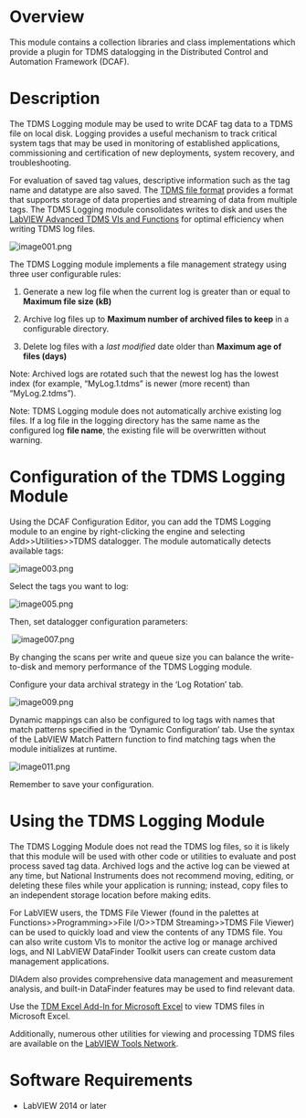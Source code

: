 # Overview

This module contains a collection libraries and class implementations which provide a plugin for TDMS datalogging in the Distributed Control and Automation Framework (DCAF).

# Description

The TDMS Logging module may be used to write DCAF tag data to a TDMS file on local disk. Logging provides a useful mechanism to track critical system tags that may be used in monitoring of established applications, commissioning and certification of new deployments, system recovery, and troubleshooting.

For evaluation of saved tag values, descriptive information such as the tag name and datatype are also saved. The [TDMS file format](http://www.ni.com/white-paper/3727/en/) provides a format that supports storage of data properties and streaming of data from multiple tags. The TDMS Logging module consolidates writes to disk and uses the [LabVIEW Advanced TDMS VIs and Functions](http://zone.ni.com/reference/en-XX/help/371361P-01/glang/tdms_advanced_functions/) for optimal efficiency when writing TDMS log files.

![image001.png](https://ni.i.lithium.com/t5/image/serverpage/image-id/207413iED37EFD50CE9E83F/image-size/large?v=1.0&px=999 "image001.png")

The TDMS Logging module implements a file management strategy using three user configurable rules:

1. Generate a new log file when the current log is greater than or equal to **Maximum file size (kB)**

2. Archive log files up to **Maximum number of archived files to keep** in a configurable directory.

3. Delete log files with a *last modified* date older than **Maximum age of files (days)**

Note: Archived logs are rotated such that the newest log has the lowest index (for example, “MyLog.1.tdms” is newer (more recent) than “MyLog.2.tdms”).

Note: TDMS Logging module does not automatically archive existing log files. If a log file in the logging directory has the same name as the configured log **file name**, the existing file will be overwritten without warning.

# Configuration of the TDMS Logging Module

Using the DCAF Configuration Editor, you can add the TDMS Logging module to an engine by right-clicking the engine and selecting Add>>Utilities>>TDMS datalogger. The module automatically detects available tags:

![image003.png](https://ni.i.lithium.com/t5/image/serverpage/image-id/207414i449C8F9A6DC941A6/image-size/large?v=1.0&px=999 "image003.png")

Select the tags you want to log:

![image005.png](https://ni.i.lithium.com/t5/image/serverpage/image-id/207415iAA91F9DEF85ADB82/image-size/large?v=1.0&px=999 "image005.png")

Then, set datalogger configuration parameters:

 ![image007.png](https://ni.i.lithium.com/t5/image/serverpage/image-id/207416i236BF2560B91DD94/image-size/large?v=1.0&px=999 "image007.png")

By changing the scans per write and queue size you can balance the write-to-disk and memory performance of the TDMS Logging module.

Configure your data archival strategy in the ‘Log Rotation’ tab.

![image009.png](https://ni.i.lithium.com/t5/image/serverpage/image-id/207417iE01756F9A0CAF62F/image-size/large?v=1.0&px=999 "image009.png")

Dynamic mappings can also be configured to log tags with names that match patterns specified in the ‘Dynamic Configuration’ tab. Use the syntax of the LabVIEW Match Pattern function to find matching tags when the module initializes at runtime.

![image011.png](https://ni.i.lithium.com/t5/image/serverpage/image-id/207418iBF0CE32B586E5CA3/image-size/large?v=1.0&px=999 "image011.png")

Remember to save your configuration.

# Using the TDMS Logging Module

The TDMS Logging Module does not read the TDMS log files, so it is likely that this module will be used with other code or utilities to evaluate and post process saved tag data. Archived logs and the active log can be viewed at any time, but National Instruments does not recommend moving, editing, or deleting these files while your application is running; instead, copy files to an independent storage location before making edits.

For LabVIEW users, the TDMS File Viewer (found in the palettes at Functions>>Programming>>File I/O>>TDM Streaming>>TDMS File Viewer) can be used to quickly load and view the contents of any TDMS file. You can also write custom VIs to monitor the active log or manage archived logs, and NI LabVIEW DataFinder Toolkit users can create custom data management applications.

DIAdem also provides comprehensive data management and measurement analysis, and built-in DataFinder features may be used to find relevant data.

Use the [TDM Excel Add-In for Microsoft Excel](http://www.ni.com/example/27944/en/) to view TDMS files in Microsoft Excel.

Additionally, numerous other utilities for viewing and processing TDMS files are available on the [LabVIEW Tools Network](http://www.ni.com/labview-tools-network/).

# Software Requirements

+ LabVIEW 2014 or later
